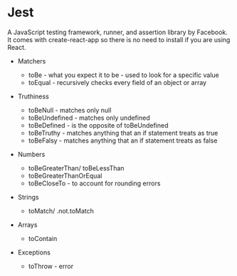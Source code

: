 # Jest
A JavaScript testing framework, runner, and assertion library by Facebook. It comes with create-react-app so there is no need to install if you are using React.

* Matchers
  - toBe - what you expect it to be - used to look for a specific value
  - toEqual - recursively checks every field of an object or array

* Truthiness
  - toBeNull - matches only null
  - toBeUndefined - matches only undefined
  - toBeDefined - is the opposite of toBeUndefined
  - toBeTruthy - matches anything that an if statement treats as true
  - toBeFalsy - matches anything that an if statement treats as false

* Numbers
  - toBeGreaterThan/ toBeLessThan
  - toBeGreaterThanOrEqual
  - toBeCloseTo - to account for rounding errors

* Strings
  - toMatch/ .not.toMatch

* Arrays
  - toContain

* Exceptions
  - toThrow - error
